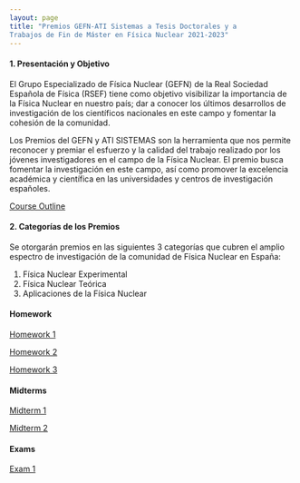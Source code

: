 ```yaml
---
layout: page
title: "Premios GEFN-ATI Sistemas a Tesis Doctorales y a
Trabajos de Fin de Máster en Física Nuclear 2021-2023"
---
```


#### 1. Presentación y Objetivo

El Grupo Especializado de Física Nuclear (GEFN) de la Real Sociedad Española de 
Física (RSEF) tiene como objetivo visibilizar la importancia de la Física Nuclear 
en nuestro país; dar a conocer los últimos desarrollos de investigación de los 
científicos nacionales en este campo y fomentar la cohesión de la comunidad.

Los Premios del GEFN y ATI SISTEMAS son la herramienta que nos permite reconocer 
y premiar el esfuerzo y la calidad del trabajo realizado por los jóvenes 
investigadores en el campo de la Física Nuclear. El premio busca fomentar la 
investigación en este campo, así como promover la excelencia académica y 
científica en las universidades y centros de investigación españoles.

[Course Outline](/courses/vector-calculus/Sample_Course_Outline.pdf)

#### 2. Categorías de los Premios

Se otorgarán premios en las siguientes 3 categorías que cubren el amplio espectro de investigación de la comunidad de Física Nuclear en España:

1. Física Nuclear Experimental
2. Física Nuclear Teórica
3. Aplicaciones de la Física Nuclear

#### Homework

[Homework 1](/courses/vector-calculus/Sample_Lecture_Notes.pdf)

[Homework 2](/courses/vector-calculus/Sample_Lecture_Notes.pdf)

[Homework 3](/courses/vector-calculus/Sample_Lecture_Notes.pdf)

#### Midterms

[Midterm 1](/courses/vector-calculus/Sample_Midterm.pdf)

[Midterm 2](/courses/vector-calculus/Sample_Midterm.pdf)

#### Exams

[Exam 1](/courses/vector-calculus/Sample_Exam.pdf)
